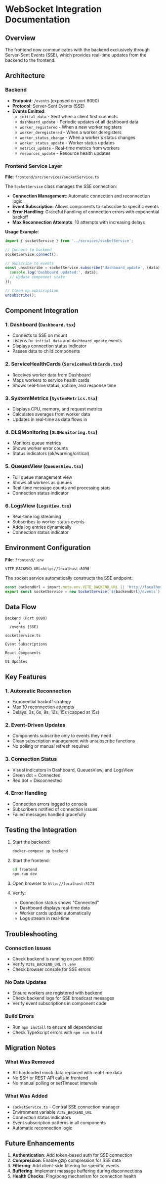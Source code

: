 # WebSocket Integration Documentation

## Overview
The frontend now communicates with the backend exclusively through Server-Sent Events (SSE), which provides real-time updates from the backend to the frontend.

## Architecture

### Backend
- **Endpoint**: `/events` (exposed on port 8090)
- **Protocol**: Server-Sent Events (SSE)
- **Events Emitted**:
  - `initial_data` - Sent when a client first connects
  - `dashboard_update` - Periodic updates of all dashboard data
  - `worker_registered` - When a new worker registers
  - `worker_deregistered` - When a worker deregisters
  - `worker_status_change` - When a worker's status changes
  - `worker_status_update` - Worker status updates
  - `metrics_update` - Real-time metrics from workers
  - `resources_update` - Resource health updates

### Frontend Service Layer

**File**: `frontend/src/services/socketService.ts`

The `SocketService` class manages the SSE connection:

- **Connection Management**: Automatic connection and reconnection logic
- **Event Subscription**: Allows components to subscribe to specific events
- **Error Handling**: Graceful handling of connection errors with exponential backoff
- **Max Reconnection Attempts**: 10 attempts with increasing delays

**Usage Example**:
```typescript
import { socketService } from '../services/socketService';

// Connect to backend
socketService.connect();

// Subscribe to events
const unsubscribe = socketService.subscribe('dashboard_update', (data) => {
  console.log('Dashboard updated:', data);
  // Update component state
});

// Clean up subscription
unsubscribe();
```

## Component Integration

### 1. Dashboard (`Dashboard.tsx`)
- Connects to SSE on mount
- Listens for `initial_data` and `dashboard_update` events
- Displays connection status indicator
- Passes data to child components

### 2. ServiceHealthCards (`ServiceHealthCards.tsx`)
- Receives worker data from Dashboard
- Maps workers to service health cards
- Shows real-time status, uptime, and response time

### 3. SystemMetrics (`SystemMetrics.tsx`)
- Displays CPU, memory, and request metrics
- Calculates averages from worker data
- Updates in real-time as data flows in

### 4. DLQMonitoring (`DLQMonitoring.tsx`)
- Monitors queue metrics
- Shows worker error counts
- Status indicators (ok/warning/critical)

### 5. QueuesView (`QueuesView.tsx`)
- Full queue management view
- Shows all workers as queues
- Real-time message counts and processing stats
- Connection status indicator

### 6. LogsView (`LogsView.tsx`)
- Real-time log streaming
- Subscribes to worker status events
- Adds log entries dynamically
- Connection status indicator

## Environment Configuration

**File**: `frontend/.env`

```
VITE_BACKEND_URL=http://localhost:8090
```

The socket service automatically constructs the SSE endpoint:
```typescript
const backendUrl = import.meta.env.VITE_BACKEND_URL || 'http://localhost:8090';
export const socketService = new SocketService(`${backendUrl}/events`);
```

## Data Flow

```
Backend (Port 8090)
      ↓
  /events (SSE)
      ↓
socketService.ts
      ↓
Event Subscriptions
      ↓
React Components
      ↓
UI Updates
```

## Key Features

### 1. Automatic Reconnection
- Exponential backoff strategy
- Max 10 reconnection attempts
- Delays: 3s, 6s, 9s, 12s, 15s (capped at 15s)

### 2. Event-Driven Updates
- Components subscribe only to events they need
- Clean subscription management with unsubscribe functions
- No polling or manual refresh required

### 3. Connection Status
- Visual indicators in Dashboard, QueuesView, and LogsView
- Green dot = Connected
- Red dot = Disconnected

### 4. Error Handling
- Connection errors logged to console
- Subscribers notified of connection issues
- Failed messages handled gracefully

## Testing the Integration

1. Start the backend:
   ```bash
   docker-compose up backend
   ```

2. Start the frontend:
   ```bash
   cd frontend
   npm run dev
   ```

3. Open browser to `http://localhost:5173`

4. Verify:
   - Connection status shows "Connected"
   - Dashboard displays real-time data
   - Worker cards update automatically
   - Logs stream in real-time

## Troubleshooting

### Connection Issues
- Check backend is running on port 8090
- Verify `VITE_BACKEND_URL` in `.env`
- Check browser console for SSE errors

### No Data Updates
- Ensure workers are registered with backend
- Check backend logs for SSE broadcast messages
- Verify event subscriptions in component code

### Build Errors
- Run `npm install` to ensure all dependencies
- Check TypeScript errors with `npm run build`

## Migration Notes

### What Was Removed
- All hardcoded mock data replaced with real-time data
- No SSH or REST API calls in frontend
- No manual polling or setTimeout intervals

### What Was Added
- `socketService.ts` - Central SSE connection manager
- Environment variable `VITE_BACKEND_URL`
- Connection status indicators
- Event subscription patterns in all components
- Automatic reconnection logic

## Future Enhancements

1. **Authentication**: Add token-based auth for SSE connection
2. **Compression**: Enable gzip compression for SSE data
3. **Filtering**: Add client-side filtering for specific events
4. **Buffering**: Implement message buffering during disconnections
5. **Health Checks**: Ping/pong mechanism for connection health
